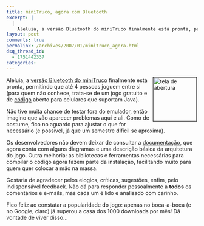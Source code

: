 ```yaml
---
title: miniTruco, agora com Bluetooth
excerpt: |
  |
    Aleluia, a versão Bluetooth do miniTruco finalmente está pronta, permitindo que até 4 pessoas joguem entre si (para quem não conhece, trata-se de um jogo gratuito e de código aberto para celulares que suportam Java). Não tive muita chance de...
layout: post
comments: true
permalink: /archives/2007/01/minitruco_agora.html
dsq_thread_id:
  - 1751442337
categories:
---
```

<img title="tela de abertura" src="//chester.me/archives/img/minitruco3_abertura.png" width="114" height="115" align="right" border="1" style="margin-right:2px" />Aleluia, a [versão Bluetooth do miniTruco][1] finalmente está pronta, permitindo que até 4 pessoas joguem entre si (para quem não conhece, trata-se de um jogo gratuito e de [código][2] aberto para celulares que suportam Java).

Não tive muita chance de testar fora do emulador, então imagino que vão aparecer problemas aqui e ali. Como de costume, fico no aguardo para ajustar o que for necessário (e possível, já que um semestre difícil se aproxima).

Os desenvolvedores não devem deixar de consultar a [documentação][3], que agora conta com alguns diagramas e uma descrição básica da arquitetura do jogo. Outra melhoria: as bibliotecas e ferramentas necessárias para compilar o código agora fazem parte da instalação, facilitando muito para quem quer colocar a mão na massa.

Gostaria de agradecer pelos elogios, críticas, sugestões, enfim, pelo indispensável feedback. Não dá para responder pessoalmente a **todos** os comentários e e-mails, mas cada um é lido e analisado com carinho.

Fico feliz ao constatar a popularidade do jogo: apenas no boca-a-boca (e no Google, claro) já superou a casa dos 1000 downloads por mês! Dá vontade de viver disso&#8230;

 [1]: //chester.me/minitruco
 [2]: http://code.google.com/p/minitruco/
 [3]: //chester.me/m/docs/index.html
